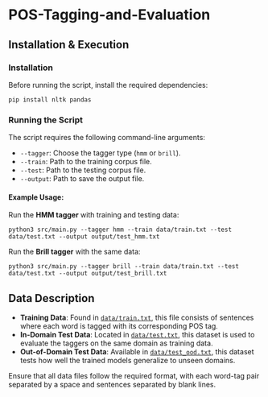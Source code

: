 # POS-Tagging-and-Evaluation

## **Installation & Execution**

### **Installation**
Before running the script, install the required dependencies:
```
pip install nltk pandas
```

### **Running the Script**
The script requires the following command-line arguments:
- `--tagger`: Choose the tagger type (`hmm` or `brill`).
- `--train`: Path to the training corpus file.
- `--test`: Path to the testing corpus file.
- `--output`: Path to save the output file.

#### **Example Usage:**
Run the **HMM tagger** with training and testing data:
```
python3 src/main.py --tagger hmm --train data/train.txt --test data/test.txt --output output/test_hmm.txt
```
Run the **Brill tagger** with the same data:
```
python3 src/main.py --tagger brill --train data/train.txt --test data/test.txt --output output/test_brill.txt
```

## **Data Description**

- **Training Data**: Found in [`data/train.txt`](data/train.txt), this file consists of sentences where each word is tagged with its corresponding POS tag.
- **In-Domain Test Data**: Located in [`data/test.txt`](data/test.txt), this dataset is used to evaluate the taggers on the same domain as training data.
- **Out-of-Domain Test Data**: Available in [`data/test_ood.txt`](data/test_ood.txt), this dataset tests how well the trained models generalize to unseen domains.

Ensure that all data files follow the required format, with each word-tag pair separated by a space and sentences separated by blank lines.

